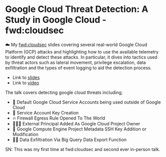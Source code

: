 # Google Cloud Threat Detection: A Study in Google Cloud - fwd:cloudsec
☁️ My [fwd:cloudsec](https://pretalx.com/fwd-cloudsec-2023/talk/ERSK7U/) slides covering several real-world Google Cloud Platform (GCP) attacks and highlighting how to use the available telemetry to identify and detect these attacks. In particular, it dives into tactics used by threat actors such as lateral movement, privilege escalation, data exfiltration and the types of event logging to aid the detection process.

- Link to [slides](https://www.canva.com/design/DAFlgjLn-RI/-1Z7UAbhfMHbaqFhvRN-Eg/view?utm_content=DAFlgjLn-RI&utm_campaign=designshare&utm_medium=link&utm_source=publishsharelink)
- Link to [video](tbd)

The talk covers detecting google cloud threats including;
- 🤖 Default Google Cloud Service Accounts being used outside of Google Cloud
- 🔑 Service Account Key Creation
- 🔥 Firewall Egress Rule Opened To The World
- 🧍🏾‍♂️ External Principal Added As Google Cloud Project Owner
- 🐧 Google Compute Engine Project Metadata SSH Key Addition or Modification
- 🥷🏾 Data Exfiltration Via Big Query Data Export Function


SN: This was my first time at fwd:cloudsec and second ever in-person talk.


